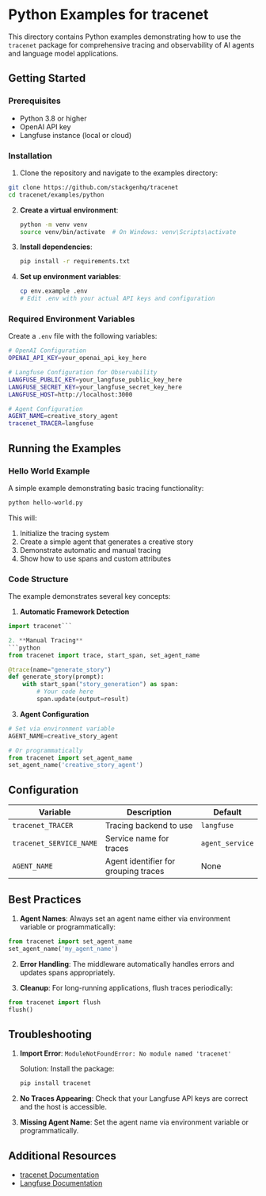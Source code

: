 # Python Examples for tracenet

This directory contains Python examples demonstrating how to use the `tracenet` package for comprehensive tracing and observability of AI agents and language model applications.

## Getting Started

### Prerequisites

- Python 3.8 or higher
- OpenAI API key
- Langfuse instance (local or cloud)

### Installation

1. Clone the repository and navigate to the examples directory:
```bash
git clone https://github.com/stackgenhq/tracenet
cd tracenet/examples/python
```

2. **Create a virtual environment**:
   ```bash
   python -m venv venv
   source venv/bin/activate  # On Windows: venv\Scripts\activate
   ```

3. **Install dependencies**:
   ```bash
   pip install -r requirements.txt
   ```

4. **Set up environment variables**:
   ```bash
   cp env.example .env
   # Edit .env with your actual API keys and configuration
   ```

### Required Environment Variables

Create a `.env` file with the following variables:

```bash
# OpenAI Configuration
OPENAI_API_KEY=your_openai_api_key_here

# Langfuse Configuration for Observability
LANGFUSE_PUBLIC_KEY=your_langfuse_public_key_here
LANGFUSE_SECRET_KEY=your_langfuse_secret_key_here
LANGFUSE_HOST=http://localhost:3000

# Agent Configuration
AGENT_NAME=creative_story_agent
tracenet_TRACER=langfuse
```

## Running the Examples

### Hello World Example

A simple example demonstrating basic tracing functionality:

```bash
python hello-world.py
```

This will:
1. Initialize the tracing system
2. Create a simple agent that generates a creative story
3. Demonstrate automatic and manual tracing
4. Show how to use spans and custom attributes

### Code Structure

The example demonstrates several key concepts:

1. **Automatic Framework Detection**
```python
import tracenet```

2. **Manual Tracing**
```python
from tracenet import trace, start_span, set_agent_name

@trace(name="generate_story")
def generate_story(prompt):
    with start_span("story_generation") as span:
        # Your code here
        span.update(output=result)
```

3. **Agent Configuration**
```python
# Set via environment variable
AGENT_NAME=creative_story_agent

# Or programmatically
from tracenet import set_agent_name
set_agent_name('creative_story_agent')
```

## Configuration

| Variable | Description | Default |
|----------|-------------|---------|
| `tracenet_TRACER` | Tracing backend to use | `langfuse` |
| `tracenet_SERVICE_NAME` | Service name for traces | `agent_service` |
| `AGENT_NAME` | Agent identifier for grouping traces | None |

## Best Practices

1. **Agent Names**: Always set an agent name either via environment variable or programmatically:
```python
from tracenet import set_agent_name
set_agent_name('my_agent_name')
```

2. **Error Handling**: The middleware automatically handles errors and updates spans appropriately.

3. **Cleanup**: For long-running applications, flush traces periodically:
```python
from tracenet import flush
flush()
```

## Troubleshooting

1. **Import Error**: `ModuleNotFoundError: No module named 'tracenet'`
   
   Solution: Install the package:
   ```bash
   pip install tracenet
   ```

2. **No Traces Appearing**: Check that your Langfuse API keys are correct and the host is accessible.

3. **Missing Agent Name**: Set the agent name via environment variable or programmatically.

## Additional Resources

- [tracenet Documentation](https://github.com/stackgenhq/tracenet)
- [Langfuse Documentation](https://langfuse.com/docs) 